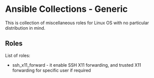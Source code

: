 # Ansible Collections - Generic
This is collection of miscellaneous roles for Linux OS with no particular distribution in mind.

## Roles
List of roles:
* ssh_x11_forward - it enable SSH X11 forwarding, and trusted X11 forwarding for specific user if required

